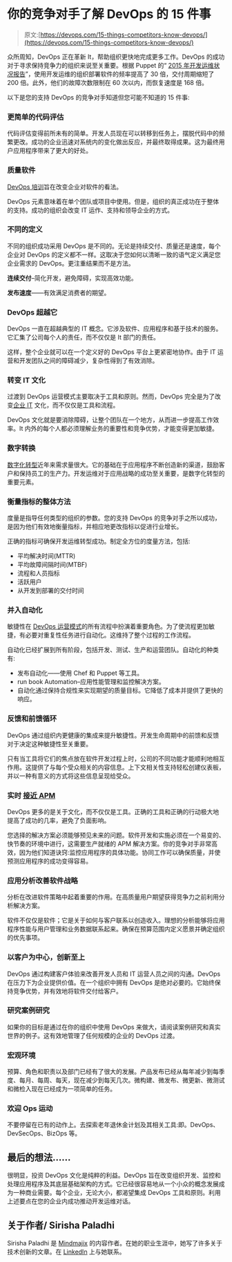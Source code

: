 # 你的竞争对手了解 DevOps 的 15 件事

> 原文:[https://devops.com/15-things-competitors-know-devops/](https://devops.com/15-things-competitors-know-devops/)

众所周知，DevOps 正在革新 It，帮助组织更快地完成更多工作。DevOps 的成功对于寻求保持竞争力的组织来说至关重要。根据 Puppet 的“ [2015 年开发运维状况报告](https://puppet.com/resources/whitepaper/2015-state-devops-report)”，使用开发运维的组织部署软件的频率提高了 30 倍，交付周期缩短了 200 倍。此外，他们的故障次数限制在 60 次以内，而恢复速度是 168 倍。

以下是您的支持 DevOps 的竞争对手知道但您可能不知道的 15 件事:

### **更简单的代码评估**

代码评估变得前所未有的简单。开发人员现在可以转移到任务上，摆脱代码中的频繁更改。成功的企业迅速对系统内的变化做出反应，并最终取得成果。这为最终用户应用程序带来了更大的好处。

### **质量软件**

[DevOps 培训](https://mindmajix.com/devops-training)旨在改变企业对软件的看法。

DevOps 元素意味着在单个团队或项目中使用。但是，组织的真正成功在于整体的支持。成功的组织会改变 IT 运作、支持和领导企业的方式。

### **不同的定义**

不同的组织成功采用 DevOps 是不同的。无论是持续交付、质量还是速度，每个企业对 DevOps 的定义都不一样。这取决于您如何以清晰一致的语气定义满足您企业需求的 DevOps。更注重结果而不是方法。

**连续交付**–简化开发，避免障碍，实现高效功能。

**发布速度**——有效满足消费者的期望。

### **DevOps 超越它**

DevOps 一直在超越典型的 IT 概念。它涉及软件、应用程序和基于技术的服务。它汇集了公司每个人的责任，而不仅仅是 It 部门的责任。

这样，整个企业就可以在一个定义好的 DevOps 平台上更紧密地协作。由于 IT 运营和开发团队之间的障碍减少，复杂性得到了有效消除。

### **转变 IT 文化**

过渡到 DevOps 运营模式主要取决于工具和原则。然而，DevOps 完全是为了改变[企业 IT](https://mindmajix.com/) 文化，而不仅仅是工具和流程。

DevOps 文化就是要消除障碍，让整个团队在一个地方，从而进一步提高工作效率。It 内外的每个人都必须理解业务的重要性和竞争优势，才能变得更加敏捷。

### **数字转换**

[数字化转型](https://devops.com/devops-2-0-digital-transformation/)近年来需求量很大。它的基础在于应用程序不断创造新的渠道，鼓励客户和保持员工的生产力。开发运维对于应用战略的成功至关重要，是数字化转型的重要元素。

### **衡量指标的整体方法**

度量是指导任何类型的组织的参数。您的支持 DevOps 的竞争对手之所以成功，是因为他们有效地衡量指标，并相应地更改指标以促进行业增长。

正确的指标可确保开发运维转型成功。制定全方位的度量方法，包括:

*   平均解决时间(MTTR)
*   平均故障间隔时间(MTBF)
*   流程和人员指标
*   活跃用户
*   从开发到部署的交付时间

### **并入自动化**

敏捷性在 [DevOps 运营模式](https://devops.com/why-should-cios-redesign-their-organizations/)的所有流程中扮演着重要角色。为了使流程更加敏捷，有必要对重复性任务进行自动化。这维持了整个过程的工作流程。

自动化已经扩展到所有阶段，包括开发、测试、生产和运营团队。自动化的种类有:

*   发布自动化——使用 Chef 和 Puppet 等工具。
*   run book Automation–应用性能管理和监控解决方案。
*   自动化通过保持合规性来实现期望的质量目标。它降低了成本并提供了更快的响应。

### **反馈和前馈循环**

DevOps 通过组织内更健康的集成来提升敏捷性。开发生命周期中的前馈和反馈对于决定这种敏捷性至关重要。

只有当工具将它们的焦点放在软件开发过程上时，公司的不同功能才能顺利地相互作用。这提供了与每个受众相关的内容信息。上下文相关性支持轻松创建仪表板，并以一种有意义的方式将这些信息呈现给受众。

### **实时** [**接近 APM**](https://www.ibm.com/blogs/cloud-computing/2017/06/apm-devops/)

DevOps 更多的是关于文化，而不仅仅是工具。正确的工具和正确的行动极大地提高了成功的几率，避免了负面影响。

您选择的解决方案必须能够预见未来的问题。软件开发和实施必须在一个易变的、快节奏的环境中进行，这需要生产就绪的 APM 解决方案。你的竞争对手非常高效，因为他们知道诀窍:监控应用程序的具体功能。协同工作可以确保质量，并使预测应用程序的成功变得容易。

### **应用分析改善软件战略**

分析在改进软件策略中起着重要的作用。在高质量用户期望获得竞争力之前利用分析解决方案。

软件不仅仅是软件；它是关于如何与客户联系以创造收入。理想的分析能够将应用程序性能与用户管理和业务数据联系起来。确保在预算范围内定义愿景并确定组织的优先事项。

### **以客户为中心，创新至上**

DevOps 通过构建客户体验来改善开发人员和 IT 运营人员之间的沟通。DevOps 在压力下为企业提供价值。在一个组织中拥有 DevOps 是绝对必要的。它始终保持竞争优势，并有效地将软件交付给客户。

### **研究案例研究**

如果你的目标是通过在你的组织中使用 DevOps 来做大，请阅读案例研究和真实世界的例子。这有效地管理了任何规模的企业的 DevOps 过渡。

### **宏观环境**

预算、角色和职责以及部门已经有了很大的发展。产品发布已经从每年减少到每季度、每月、每周、每天，现在减少到每天几次。微构建、微发布、微更新、微测试和微检入现在已经成为一项简单的任务。

### **欢迎 Ops 运动**

不要停留在已有的动作上。去探索老年退休金计划及其相关工具:即。DevOps、DevSecOps、BizOps 等。

## **最后的想法……**

很明显，投资 DevOps 文化是纯粹的利益。DevOps 旨在改变组织开发、监控和处理应用程序及其底层基础架构的方式。它已经很容易地从一个小众的概念发展成为一种商业需要。每个企业，无论大小，都渴望集成 DevOps 工具和原则。利用上述要点在您的企业内成功推动开发运维对话。

## **关于作者/ Sirisha Paladhi**

Sirisha Paladhi 是 [Mindmajix](https://mindmajix.com/) 的内容作者。在她的职业生涯中，她写了许多关于技术创新的文章。在 [LinkedIn](https://www.linkedin.com/in/paladhi-sirisha-74987881/) 上与她联系。
